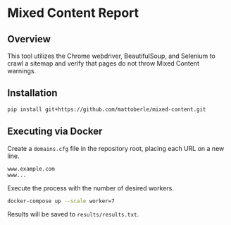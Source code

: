 # Mixed Content Report


## Overview

This tool utilizes the Chrome webdriver, BeautifulSoup, and Selenium to
crawl a sitemap and verify that pages do not throw Mixed Content warnings.


## Installation

```sh
pip install git+https://github.com/mattoberle/mixed-content.git
```


## Executing via Docker

Create a `domains.cfg` file in the repository root, placing each URL on a
new line.
```
www.example.com
www...
```

Execute the process with the number of desired workers.
```sh
docker-compose up --scale worker=7
```

Results will be saved to `results/results.txt`.
